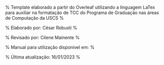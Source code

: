 % Template elaborado a partir do Overleaf utilizando a linguagem LaTex para auxiliar na formatação de TCC do Programa de Graduação nas áreas de Computação da USCS % 

% Elaborado por: César Robusti %

% Revisado por: Cilene Mainente %

% Manual para utilização disponível em: %

% Última atualização: 16/01/2023 %
